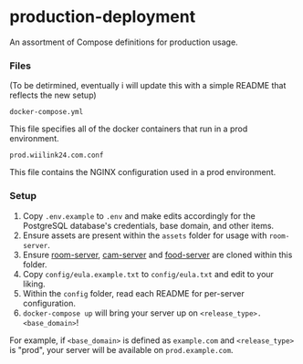 # production-deployment
An assortment of Compose definitions for production usage.

### Files
(To be detirmined, eventually i will update this with a simple README that reflects the new setup)

```
docker-compose.yml
```
This file specifies all of the docker containers that run in a prod environment.

```
prod.wiilink24.com.conf
```
This file contains the NGINX configuration used in a prod environment.

### Setup
1. Copy `.env.example` to `.env` and make edits accordingly for the PostgreSQL database's credentials, base domain, and other items.
2. Ensure assets are present within the `assets` folder for usage with `room-server`.
3. Ensure [room-server](https://github.com/WiiLink24/room-server), [cam-server](https://github.com/WiiLink24/cam-server) and [food-server](https://github.com/WiiLink24/food-server) are cloned within this folder.
4. Copy `config/eula.example.txt` to `config/eula.txt` and edit to your liking.
5. Within the `config` folder, read each README for per-server configuration.
6. `docker-compose up` will bring your server up on `<release_type>.<base_domain>`!

For example, if `<base_domain>` is defined as `example.com` and `<release_type>` is "prod", your server will be available on `prod.example.com`.
